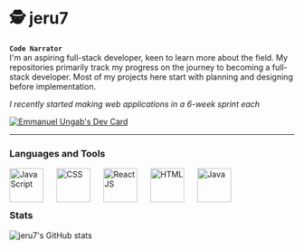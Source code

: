 # 🕵️ jeru7
**`Code Narrator`**
<br>
I'm an aspiring full-stack developer, keen to learn more about the field. My repositories primarily track my progress on the journey to becoming a full-stack developer. Most of my projects here start with planning and designing before implementation.

*I recently started making web applications in a 6-week sprint each*

<a href="https://app.daily.dev/jeru7"><img src="https://api.daily.dev/devcards/v2/r9VEteLykd02xpxgWQJ3I.png?type=wide&r=66z" width="" alt="Emmanuel Ungab's Dev Card"/></a>

---

### Languages and Tools
<img align="left" alt="JavaScript" width="60px" style="padding-right: 20px;" src="https://cdn.jsdelivr.net/gh/devicons/devicon@latest/icons/javascript/javascript-original.svg">
<img align="left" alt="CSS" width="60px" style="padding-right: 20px;" src="https://cdn.jsdelivr.net/gh/devicons/devicon@latest/icons/css3/css3-original.svg">
<img align="left" alt="ReactJS" width="60px" style="padding-right: 20px;" src="https://cdn.jsdelivr.net/gh/devicons/devicon@latest/icons/react/react-original.svg">
<img align="left" alt="HTML" width="60px" style="padding-right: 20px;" src="https://cdn.jsdelivr.net/gh/devicons/devicon@latest/icons/html5/html5-original.svg">
<img align="left" alt="Java" width="60px" style="padding-right: 20px;" src="https://cdn.jsdelivr.net/gh/devicons/devicon@latest/icons/java/java-original.svg">

<br> 

<br>


#
### Stats
![jeru7's GitHub stats](https://github-readme-stats.vercel.app/api?username=jeru7&show_icons=true&theme=gotham)
